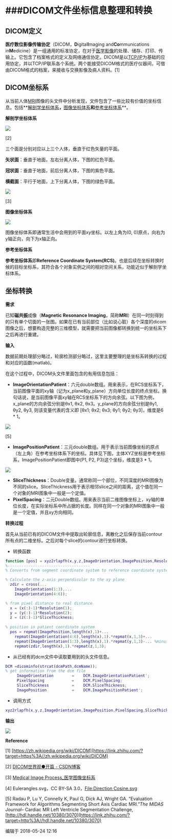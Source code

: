 # ###DICOM文件坐标信息整理和转换
## DICOM定义

**医疗数位影像传输协定**（DICOM，**D**igital**I**maging and**Co**mmunications in**M**edicine）是一组通用的标准协定，在对于[医学影像](https://link.zhihu.com/?target=https%3A//zh.wikipedia.org/wiki/%25E9%2586%25AB%25E5%25AD%25B8%25E5%25BD%25B1%25E5%2583%258F)的处理、储存、打印、传输上。它包含了档案格式的定义及网络通信协定。DICOM是以[TCP/IP](https://link.zhihu.com/?target=https%3A//zh.wikipedia.org/wiki/TCP/IP%25E5%258D%258F%25E8%25AE%25AE)为基础的应用协定，并以TCP/IP联系各个系统。两个能接受DICOM格式的医疗仪器间，可借由DICOM格式的档案，来接收与交换影像及病人资料。\[1\]

  

## DICOM坐标系

从当前人体[MRI](https://zhida.zhihu.com/search?content_id=7083281&content_type=Article&match_order=1&q=MRI&zhida_source=entity)图像的头文件中分析发现，文件包含了一些比较有价值的坐标信息。包括**[解剖学坐标体系](https://zhida.zhihu.com/search?content_id=7083281&content_type=Article&match_order=1&q=%E8%A7%A3%E5%89%96%E5%AD%A6%E5%9D%90%E6%A0%87%E4%BD%93%E7%B3%BB&zhida_source=entity)**，**[图像坐标体系](https://zhida.zhihu.com/search?content_id=7083281&content_type=Article&match_order=1&q=%E5%9B%BE%E5%83%8F%E5%9D%90%E6%A0%87%E4%BD%93%E7%B3%BB&zhida_source=entity)**和**[参考坐标体系](https://zhida.zhihu.com/search?content_id=7083281&content_type=Article&match_order=1&q=%E5%8F%82%E8%80%83%E5%9D%90%E6%A0%87%E4%BD%93%E7%B3%BB&zhida_source=entity)**。

  

**解剖学坐标体系**

![](vx_images/550810116261896.jpeg)

\[2\]

  

三个面是分别对应以上三个人体，垂直于红色矢量的平面。

**矢状面**：垂直于地面，左右分离人体，下图的红色平面。

**冠状面**：垂直于地面，前后分离人体，下图的紫色平面。

**横截面**：平行于地面，上下分离人体，下图的绿色平面。

![](vx_images/548500116266142.png)

\[3\]

**图像坐标体系**

![](vx_images/542290116269587.jpeg)

图像坐标体系即通常生活中会用到的平面xy坐标。以左上角为(0, 0)原点，向右为y轴正向，向下为x轴正向。

  

**参考坐标体系**

**参考坐标体系**即**Reference Coordinate System(RCS)**。也是后续在坐标转换时候的目标坐标系，其符合各个对象实例之间的相对空间关系，功能近似于解剖学坐标体系。

  

## 坐标转换

**需求**

已知**磁共振**成像（**Magnetic Resonance Imaging**，简称**MRI**）在同一时刻得到的只有单个切面的一张图。如果在已有当前部位（比如说心脏）各个深度的dicom图像之后，想要构造完整的三维模型，就需要把当前图像都转换到统一的坐标系下之后再进行重建。

  

**输入**

数据前期处理部分略过，轮廓检测部分略过，这里主要整理的是坐标系转换的过程和对应的函数(matlab)。

在这个过程中，DICOM头文件里面包含的有用信息包括：

*   **ImageOrientationPatient**：六元double数组。用来表示，在RCS坐标系下，当前图像平面的xy轴（记为x\_plane和y\_plane）方向单位长度的终点坐标。换句话说，是当前图像平面xy轴在RCS坐标系下的方向余弦。以下图为例，x\_plane的方向余弦分别是θx1, θx2, θx3。y\_plane的方向余弦分别是θy1, θy2, θy3, 则该变量代表的含义即 \[θx1; θx2; θx3; θy1; θy2; θy3\]，维度是6 \* 1。

![](vx_images/537960116276918.jpeg)

\[5\]

*   **ImagePositionPatient**：三元double数组。用于表示当前图像坐标的原点（左上角）在参考坐标体系下的坐标。具体见下图，主体XYZ坐标是参考坐标系，ImagePositionPatient即图中(P1, P2, P3)这个坐标，维度是3 \* 1。

![](vx_images/535660116256752.jpeg)

*   **SliceThickness**：Double变量。通常称同一个部位，不同深度的MRI图像为不同的slice。SliceThickness用于表示相邻slice之间的距离，这个值在同一个对象的MRI图象中一般是一个定值。
*   **PixelSpacing**：二元Double数组。用来表示当前二维图像坐标上，xy轴的单位长度，在实际坐标系中所占据的长度。同样在同一个对象的MRI图象中一般是一个定值，并且xy方向相同。

  

**转换过程**

首先从当前已有的DICOM文件中提取出轮廓信息，离散化之后保存当前contour所有点的二维坐标。之后对每个slice的contour进行坐标转换。

  

*   转换函数

```matlab
function [pos] = xyz2rlapfh(x,y,z,ImageOrientation,ImagePosition,Resolution,SliceThickness)
%------------------------------------
% Converts from segment coordinate system to reference coordinate system.

% Calculate the z-axis perpendicular to the xy plane
  zdir = cross(...
    ImageOrientation(1:3),...
    ImageOrientation(4:6)); 

% from pixel distance to real distance
  x = (x(:)-1)*Resolution(1);
  y = (y(:)-1)*Resolution(2);
  z = (z(:)-1)*SliceThickness;
  
% position in patient coordinate system
  pos = repmat(ImagePosition,length(x),1)+...
    repmat(ImageOrientation(4:6),length(x),1).*repmat(x,1,3)+...
    repmat(ImageOrientation(1:3),length(x),1).*repmat(y,1,3)-... %minus!
    repmat(zdir,length(x),1).*repmat(z,1,3);    
```

  

*   从已经有的dcm文件中读取要用到的头文件信息。

```matlab
DCM =dicominfo(strcat(dcmPath,dcmName));
% get information from the dcm file
     ImageOrientation        =    DCM.ImageOrientationPatient';
     PixelSpacing            =    DCM.PixelSpacing;
     SliceThickness          =    DCM.SliceThickness;
     ImagePosition           =    DCM.ImagePositionPatient';
```

  

*   调用方式

```matlab
xyz2rlapfh(x,y,z,ImageOrientation,ImagePosition,PixelSpacing,SliceThickness);
```

  

**输出**

![](vx_images/531450116268885.jpeg)

  

  

**Reference**

\[1\] [https://zh.wikipedia.org/wiki/DICOM](https://link.zhihu.com/?target=https%3A//zh.wikipedia.org/wiki/DICOM)

\[2\] [DICOM世界观●开篇 - CSDN博客](https://link.zhihu.com/?target=https%3A//blog.csdn.net/zssureqh/article/details/55804292)

\[3\] [Medical Image Process\_医学图像坐标系](https://link.zhihu.com/?target=http%3A//www.mamicode.com/info-detail-1235220.html)

\[4\] Eulerangles.svg，CC BY-SA 3.0，[File:Direction Cosine.svg](https://link.zhihu.com/?target=https%3A//commons.wikimedia.org/w/index.php%3Fcurid%3D17356318)

\[5\] Radau P, Lu Y, Connelly K, Paul G, Dick AJ, Wright GA. “Evaluation Framework for Algorithms Segmenting Short Axis Cardiac MRI.”*The MIDAS Journal*– Cardiac MR Left Ventricle Segmentation Challenge,[http://hdl.handle.net/10380/3070](https://link.zhihu.com/?target=http%3A//hdl.handle.net/10380/3070)

编辑于 2018-05-24 12:16